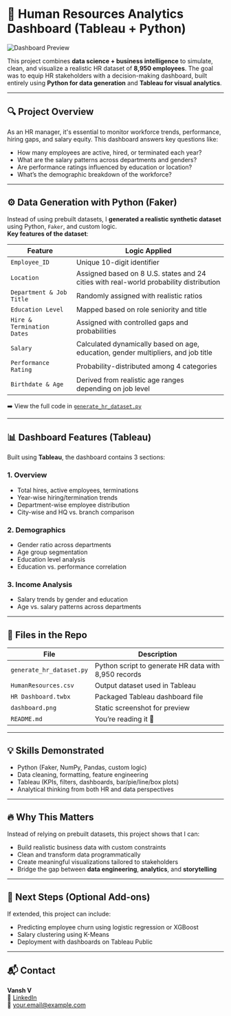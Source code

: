 # 🧠 Human Resources Analytics Dashboard (Tableau + Python)

![Dashboard Preview](dashboard.png)

This project combines **data science + business intelligence** to simulate, clean, and visualize a realistic HR dataset of **8,950 employees**. The goal was to equip HR stakeholders with a decision-making dashboard, built entirely using **Python for data generation** and **Tableau for visual analytics**.

---

## 🔍 Project Overview

As an HR manager, it's essential to monitor workforce trends, performance, hiring gaps, and salary equity. This dashboard answers key questions like:
- How many employees are active, hired, or terminated each year?
- What are the salary patterns across departments and genders?
- Are performance ratings influenced by education or location?
- What’s the demographic breakdown of the workforce?

---

## ⚙️ Data Generation with Python (Faker)

Instead of using prebuilt datasets, I **generated a realistic synthetic dataset** using Python, `Faker`, and custom logic.  
**Key features of the dataset**:

| Feature | Logic Applied |
|--------|---------------|
| `Employee_ID` | Unique 10-digit identifier |
| `Location` | Assigned based on 8 U.S. states and 24 cities with real-world probability distribution |
| `Department & Job Title` | Randomly assigned with realistic ratios |
| `Education Level` | Mapped based on role seniority and title |
| `Hire & Termination Dates` | Assigned with controlled gaps and probabilities |
| `Salary` | Calculated dynamically based on age, education, gender multipliers, and job title |
| `Performance Rating` | Probability-distributed among 4 categories |
| `Birthdate & Age` | Derived from realistic age ranges depending on job level |

➡️ View the full code in [`generate_hr_dataset.py`](./generate_hr_dataset.py)

---

## 📊 Dashboard Features (Tableau)

Built using **Tableau**, the dashboard contains 3 sections:

### 1. Overview
- Total hires, active employees, terminations
- Year-wise hiring/termination trends
- Department-wise employee distribution
- City-wise and HQ vs. branch comparison

### 2. Demographics
- Gender ratio across departments
- Age group segmentation
- Education level analysis
- Education vs. performance correlation

### 3. Income Analysis
- Salary trends by gender and education
- Age vs. salary patterns across departments

---

## 📁 Files in the Repo

| File | Description |
|------|-------------|
| `generate_hr_dataset.py` | Python script to generate HR data with 8,950 records |
| `HumanResources.csv` | Output dataset used in Tableau |
| `HR Dashboard.twbx` | Packaged Tableau dashboard file |
| `dashboard.png` | Static screenshot for preview |
| `README.md` | You’re reading it 👀 |

---

## 💡 Skills Demonstrated

- Python (Faker, NumPy, Pandas, custom logic)
- Data cleaning, formatting, feature engineering
- Tableau (KPIs, filters, dashboards, bar/pie/line/box plots)
- Analytical thinking from both HR and data perspectives

---

## 🔥 Why This Matters

Instead of relying on prebuilt datasets, this project shows that I can:
- Build realistic business data with custom constraints
- Clean and transform data programmatically
- Create meaningful visualizations tailored to stakeholders
- Bridge the gap between **data engineering**, **analytics**, and **storytelling**

---

## 📌 Next Steps (Optional Add-ons)
If extended, this project can include:
- Predicting employee churn using logistic regression or XGBoost
- Salary clustering using K-Means
- Deployment with dashboards on Tableau Public

---

## 📬 Contact

**Vansh V**  
💼 [LinkedIn](https://www.linkedin.com/in/your-link-here)  
📧 your.email@example.com  
